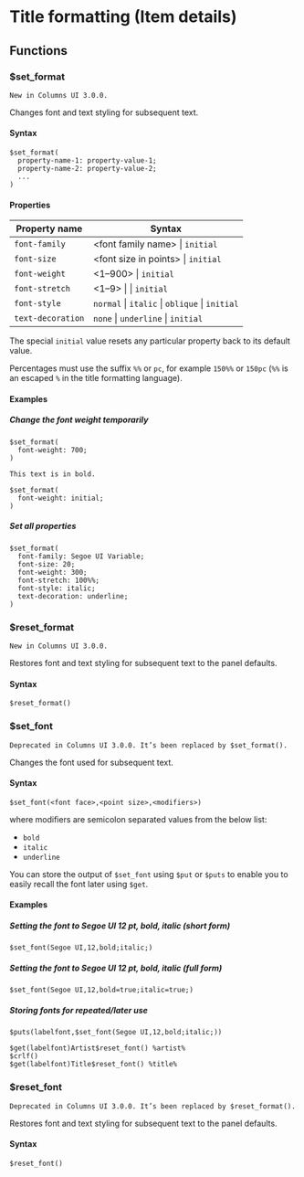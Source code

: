 # Title formatting (Item details)

## Functions

### \$set_format

```{note}
New in Columns UI 3.0.0.
```

Changes font and text styling for subsequent text.

#### Syntax

```
$set_format(
  property-name-1: property-value-1;
  property-name-2: property-value-2;
  ...
)
```

#### Properties

| Property name     | Syntax                                         |
| ----------------- | ---------------------------------------------- |
| `font-family`     | \<font family name> \| `initial`               |
| `font-size`       | \<font size in points> \| `initial`            |
| `font-weight`     | \<1–900> \| `initial`                          |
| `font-stretch`    | \<1–9> \| <percentage> \| `initial`            |
| `font-style`      | `normal` \| `italic` \| `oblique` \| `initial` |
| `text-decoration` | `none` \| `underline` \| `initial`             |

The special `initial` value resets any particular property back to its default
value.

Percentages must use the suffix `%%` or `pc`, for example `150%%` or `150pc`
(`%%` is an escaped `%` in the title formatting language).

#### Examples

##### Change the font weight temporarily

```
$set_format(
  font-weight: 700;
)

This text is in bold.

$set_format(
  font-weight: initial;
)
```

##### Set all properties

```
$set_format(
  font-family: Segoe UI Variable;
  font-size: 20;
  font-weight: 300;
  font-stretch: 100%%;
  font-style: italic;
  text-decoration: underline;
)
```

### \$reset_format

```{note}
New in Columns UI 3.0.0.
```

Restores font and text styling for subsequent text to the panel defaults.

#### Syntax

```
$reset_format()
```

### \$set_font

```{warning}
Deprecated in Columns UI 3.0.0. It’s been replaced by $set_format().
```

Changes the font used for subsequent text.

#### Syntax

```
$set_font(<font face>,<point size>,<modifiers>)
```

where modifiers are semicolon separated values from the below list:

- `bold`
- `italic`
- `underline`

You can store the output of `$set_font` using `$put` or `$puts` to enable you to
easily recall the font later using `$get`.

#### Examples

##### Setting the font to Segoe UI 12 pt, bold, italic (short form)

```
$set_font(Segoe UI,12,bold;italic;)
```

##### Setting the font to Segoe UI 12 pt, bold, italic (full form)

```
$set_font(Segoe UI,12,bold=true;italic=true;)
```

##### Storing fonts for repeated/later use

```
$puts(labelfont,$set_font(Segoe UI,12,bold;italic;))

$get(labelfont)Artist$reset_font() %artist%
$crlf()
$get(labelfont)Title$reset_font() %title%
```

### \$reset_font

```{warning}
Deprecated in Columns UI 3.0.0. It’s been replaced by $reset_format().
```

Restores font and text styling for subsequent text to the panel defaults.

#### Syntax

```
$reset_font()
```
